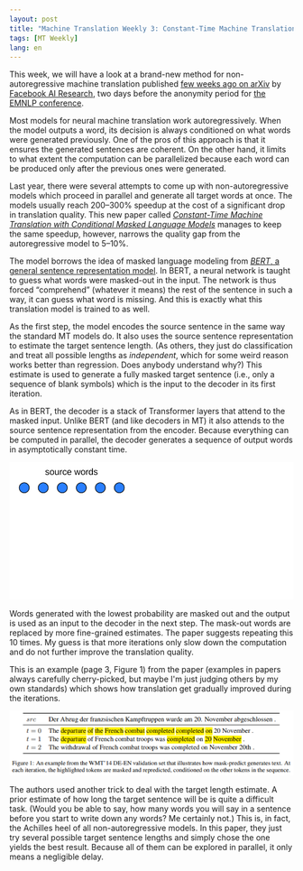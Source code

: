 ```yaml
---
layout: post
title: "Machine Translation Weekly 3: Constant-Time Machine Translation with Conditional Masked Language Models"
tags: [MT Weekly]
lang: en
---
```


This week, we will have a look at a brand-new method for non-autoregressive
machine translation published [few weeks ago on
arXiv](https://arxiv.org/pdf/1904.09324.pdf) by [Facebook AI
Research](https://research.fb.com/category/facebook-ai-research/), two days
before the anonymity period for [the EMNLP
conference](https://www.emnlp-ijcnlp2019.org/).

Most models for neural machine translation work autoregressively. When the
model outputs a word, its decision is always conditioned on what words were
generated previously. One of the pros of this approach is that it ensures the
generated sentences are coherent. On the other hand, it limits to what extent
the computation can be parallelized because each word can be produced only
after the previous ones were generated.

Last year, there were several attempts to come up with non-autoregressive
models which proceed in parallel and generate all target words at once. The
models usually reach 200–300% speedup at the cost of a significant drop in
translation quality. This new paper called [_Constant-Time Machine Translation
with Conditional Masked Language Models_](https://arxiv.org/pdf/1904.09324.pdf)
manages to keep the same speedup, however, narrows the quality gap from the
autoregressive model to 5–10%.

The model borrows the idea of masked language modeling from [_BERT_, a general
sentence representation model](https://arxiv.org/pdf/1810.04805.pdf). In BERT,
a neural network is taught to guess what words were masked-out in the input.
The network is thus forced “comprehend” (whatever it means) the rest of the
sentence in such a way, it can guess what word is missing. And this is exactly
what this translation model is trained to as well.

As the first step, the model encodes the source sentence in the same way the
standard MT models do. It also uses the source sentence representation to
estimate the target sentence length. (As others, they just do classification
and treat all possible lengths as _independent_, which for some weird reason
works better than regression. Does anybody understand why?) This estimate is
used to generate a fully masked target sentence (i.e., only a sequence of blank
symbols) which is the input to the decoder in its first iteration.

As in BERT, the decoder is a stack of Transformer layers that attend to the
masked input. Unlike BERT (and like decoders in MT) it also attends to the
source sentence representation from the encoder. Because everything can be
computed in parallel, the decoder generates a sequence of output words in
asymptotically constant time.

<div align="center">
<img src="/assets/MT-Weekly-3/step0.svg" id="slide" />
</div>

<script>
function slideshow() {
    var slide_src = document.getElementById("slide").src;
    var slide_id = parseInt(slide_src[slide_src.length - 5]);
    var next_id = (slide_id + 1) % 8;
    document.getElementById("slide").src = "/assets/MT-Weekly-3/step" + next_id + ".svg";
    setTimeout(slideshow, 2000);
}
setTimeout(slideshow, 2000);
</script>

Words generated with the lowest probability are masked out and the output is
used as an input to the decoder in the next step. The mask-out words are
replaced by more fine-grained estimates. The paper suggests repeating this 10
times. My guess is that more iterations only slow down the computation and do
not further improve the translation quality.

This is an example (page 3, Figure 1) from the paper (examples in papers always
carefully cherry-picked, but maybe I'm just judging others by my own standards)
which shows how translation get gradually improved during the iterations.

![Paper example](/assets/constant_time.png)

The authors used another trick to deal with the target length estimate. A prior
estimate of how long the target sentence will be is quite a difficult task.
(Would you be able to say, how many words you will say in a sentence before you
start to write down any words? Me certainly not.) This is, in fact, the
Achilles heel of all non-autoregressive models. In this paper, they just try
several possible target sentence lengths and simply chose the one yields the
best result. Because all of them can be explored in parallel, it only means a
negligible delay.
